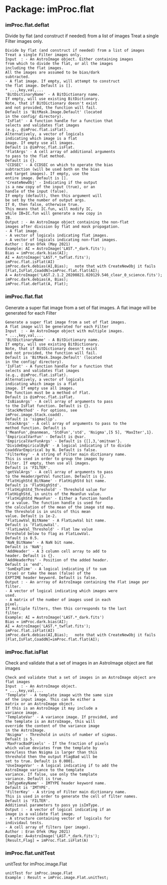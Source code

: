 # Package: imProc.flat


### imProc.flat.deflat

Divide by flat (and construct if needed) from a list of images Treat a single Filter images only.


    
    Divide by flat (and construct if needed) from a list of images  
    Treat a single Filter images only.  
    Input  : - An AstroImage object. Either containing images  
    from which to divide the flat, or all the images  
    including the flat images.  
    All the images are assumed to be bias/dark  
    subtracted.  
    - A flat image. If empty, will attempt to construct  
    the flat image. Default is [].  
    * ...,key,val,...  
    'BitDictinaryName' - A BitDictionary name.  
    If empty, will use existing BitDictionary.  
    Note, that if BitDictionary doesn't exist  
    and not provided, the function will fail.  
    Default is 'BitMask.Image.Default' (located  
    in the config/ directory).  
    'IsFlat' - A function handle for a function that  
    selects and validates flat images  
    (e.g., @imProc.flat.isFlat).  
    Alternatively, a vector of logicals  
    indicating which image is a flat  
    image. If empty use all images.  
    Default is @imProc.flat.isFlat.  
    'FlatArgs' - A cell array of additional arguments  
    to pass to the flat method.  
    Default is {}.  
    'CCDSEC' - A CCDSEC on which to operate the bias  
    subtraction (will be used both on the bias  
    and target images). If empty, use the  
    entire image. Default is [].  
    'CreateNewObj' - Indicating if the output  
    is a new copy of the input (true), or an  
    handle of the input (false).  
    If empty (default), then this argument will  
    be set by the number of output args.  
    If 0, then false, otherwise true.  
    This means that IC.fun, will modify IC,  
    while IB=IC.fun will generate a new copy in  
    IB.  
    Output : - An AstroImage object containing the non-flat  
    images after division by flat and mask propagation.  
    - A flat image.  
    - A vector of logicals indicating flat images.  
    - A vector of logicals indicating non-flat images.  
    Author : Eran Ofek (May 2021)  
    Example: AI = AstroImage('LAST.*_dark.fits');  
    Bias = imProc.dark.bias(AI);  
    AI = AstroImage('LAST.*_twflat.fits');  
    imProc.flat.isFlat(AI)  
    imProc.dark.debias(AI,Bias);   note that with CreateNewObj it fails  
    [Flat,IsFlat,CoaddN]=imProc.flat.flat(AI);  
    A = AstroImage('LAST.2.1.2_20200821.020129.546_clear_0_science.fits');  
    imProc.dark.debias(A, Bias);  
    imProc.flat.deflat(A, Flat);  
      
### imProc.flat.flat

Generate a super flat image from a set of flat images. A flat image will be generated for each Filter


    
    Generate a super flat image from a set of flat images.  
    A flat image will be generated for each Filter  
    Input  : - An AstroImage object with multiple images.  
    * ...,key,val,...  
    'BitDictinaryName' - A BitDictionary name.  
    If empty, will use existing BitDictionary.  
    Note, that if BitDictionary doesn't exist  
    and not provided, the function will fail.  
    Default is 'BitMask.Image.Default' (located  
    in the config/ directory).  
    'IsFlat' - A function handle for a function that  
    selects and validates flat images  
    (e.g., @imProc.flat.isFlat).  
    Alternatively, a vector of logicals  
    indicating which image is a flat  
    image. If empty use all images.  
    The function must be a method of Flat.  
    Default is @imProc.flat.isFlat.  
    'IsBiasArgs' - A cell array of arguments to pass  
    to the IsFlat function. Default is {}.  
    'StackMethod' - For options, see  
    imProc.image.Stack.coadd).  
    Default is 'sigmaclip'.  
    'StackArgs' - A cell array of arguments to pass to the  
    method function. Default is  
    {'MeanFun',@nanmean, 'StdFun','std', 'Nsigma',[5 5], 'MaxIter',1}.  
    'EmpiricalVarFun' - Default is @var.  
    'EmpiricalVarFunArgs' - Default is {[],3,'omitnan'}.  
    'DivideEmpiricalByN' - A logical indicating if to divide  
    CoaddVarEmpirical by N. Default is false.  
    'FilterKey' - A string of Filter main dictionary name.  
    This is used in order to group the images by  
    filter. If empty, then use all images.  
    Default is 'FILTER'.  
    'getValArgs' - A cell array of arguments to pass  
    to the Header/getVal function. Default is {}.  
    'FlatHighStd_BitName' - FlatHighStd bit name.  
    Default is 'FlatHighStd'.  
    'FlatHighStd_Threshold' - Threshold value for  
    FlatHighStd, in units of the MeanFun value.  
    'FlatHighStd_MeanFun' - Either a function handle  
    or a value. The function handle is used for  
    the calculation of the mean of the image std map.  
    The threshold is in units of this mean  
    value. Default is 1e-2.  
    'FlatLowVal_BitName' - A FlatLowVal bit name.  
    Default is 'FlatLowVal'.  
    'FlatLowVal_Threshold' - Flat low value  
    threshold below to flag as FlatLowVal.  
    Default is 0.5.  
    'NaN_BitName' - A NaN bit name.  
    Default is 'NaN';  
    'AddHeader' - A 3 column cell array to add to  
    header. Default is {}.  
    'AddHeaderPos' - Position of the added header.  
    Default is 'end'.  
    'SumExpTime' - A logical indicating if to sum  
    (true) or take the mean (false) of the  
    EXPTIME header keyword. Default is false.  
    Output : - An arrray of AstroImage containing the Flat image per  
    filter.  
    - A vector of logical indicating which images were  
    used.  
    - A matrix of the number of images used in each  
    pixel.  
    If multiple filters, then this corresponds to the last  
    filter.  
    Example: AI = AstroImage('LAST.*_dark.fits')  
    Bias = imProc.dark.bias(AI);  
    AI = AstroImage('LAST.*_twflat.fits');  
    imProc.flat.isFlat(AI)  
    imProc.dark.debias(AI,Bias);   note that with CreateNewObj it fails  
    [Flat,IsFlat,CoaddN]=imProc.flat.flat(AI);  
      
### imProc.flat.isFlat

Check and validate that a set of images in an AstroImage object are flat images


    
    Check and validate that a set of images in an AstroImage object are flat images  
    Input  : - An AstroImage object.  
    * ...,key,val,...  
    'Template' - A template image with the same size  
    of the input image. This can be either a  
    matrix or an AstroImage object.  
    If this is an AstroImage it may include a  
    variance image.  
    'TemplateVar' - A variance image. If provided, and  
    the template is an AstroImage, this will  
    override the content of the variance image  
    in the AstroImage.  
    'Nsigma' - Threshold in units of number of sigmas.  
    Defualt is 5.  
    'MaxFracBadPixels' - If the fraction of pixels  
    which value deviates from the template by  
    more/less than Nsigma is larger than this  
    threshold then the output FlagBad will be  
    set to true. Default is 0.0001.  
    'UseImageVar' - A logical indicating if to add the  
    AstroImage variance to the template  
    variance. If false, use only the template  
    variance. Default is true.  
    'ImTypeKeyName' - IMTYPE header keyword name.  
    Default is 'IMTYPE'.  
    'FilterKey' - A string of Filter main dictionary name.  
    This is used in order to generate the cell of filter names.  
    Default is 'FILTER'.  
    Additional parameters to pass yo isImType.  
    Output : - A vector of logical indicating if an  
    image is a validate flat image.  
    - A structure containing vector of logicals for  
    individaul tests.  
    - A cell array of filters (per image).  
    Author : Eran Ofek (May 2021)  
    Example: A=AstroImage('LAST.*_dark.fits');  
    [Result,Flag] = imProc.flat.isFlat(A)  
      
### imProc.flat.unitTest

unitTest for imProc.image.Flat


    
    unitTest for imProc.image.Flat  
    Example : Result = imProc.image.Flat.unitTest;  
      
      
